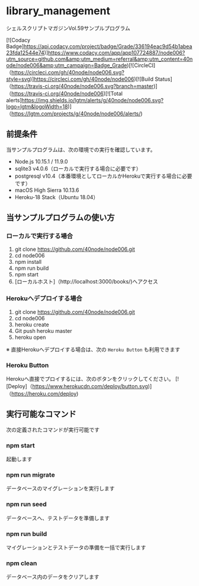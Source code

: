 # library_management
シェルスクリプトマガジンVol.59サンプルプログラム

[![Codacy Badge]https://api.codacy.com/project/badge/Grade/336194eac9d54b1abea23fda12544e74)]https://www.codacy.com/app/app107724887/node006?utm_source=github.com&amp;utm_medium=referral&amp;utm_content=40node/node006&amp;utm_campaign=Badge_Grade)[![CircleCI]（https://circleci.com/gh/40node/node006.svg?style=svg)]https://circleci.com/gh/40node/node006)[![Build Status]（https://travis-ci.org/40node/node006.svg?branch=master)]（https://travis-ci.org/40node/node006)[![Total alerts]https://img.shields.io/lgtm/alerts/g/40node/node006.svg?logo=lgtm&logoWidth=18)]（https://lgtm.com/projects/g/40node/node006/alerts/)

## 前提条件

当サンプルプログラムは、次の環境での実行を確認しています。

 - Node.js 10.15.1 / 11.9.0
 - sqlite3 v4.0.6（ローカルで実行する場合に必要です）
 - postgresql v10.4（本番環境としてローカルかHerokuで実行する場合に必要です）
 - macOS High Sierra 10.13.6
 - Heroku-18 Stack（Ubuntu 18.04）

## 当サンプルプログラムの使い方

### ローカルで実行する場合

1. git clone https://github.com/40node/node006.git
2. cd node006
3. npm install
4. npm run build
5. npm start
6. [ローカルホスト]（http://localhost:3000/books/)へアクセス

### Herokuへデプロイする場合

1. git clone https://github.com/40node/node006.git
2. cd node006
3. heroku create
4. Git push heroku master
5. heroku open

※ 直接Herokuへデプロイする場合は、次の `Heroku Button` も利用できます

### Heroku Button

Herokuへ直接でプロイするには、次のボタンをクリックしてください。
[![Deploy]（https://www.herokucdn.com/deploy/button.svg)]（https://heroku.com/deploy)

## 実行可能なコマンド

次の定義されたコマンドが実行可能です

### npm start

起動します

### npm run migrate

データベースのマイグレーションを実行します

### npm run seed

データベースへ、テストデータを準備します

### npm run build

マイグレーションとテストデータの準備を一括で実行します

### npm clean

データベース内のデータをクリアします
